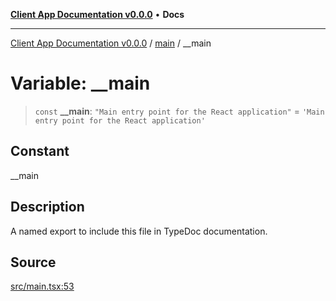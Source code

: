 [**Client App Documentation v0.0.0**](../../README.md) • **Docs**

***

[Client App Documentation v0.0.0](../../README.md) / [main](../README.md) / \_\_main

# Variable: \_\_main

> `const` **\_\_main**: `"Main entry point for the React application"` = `'Main entry point for the React application'`

## Constant

__main

## Description

A named export to include this file in TypeDoc documentation.

## Source

[src/main.tsx:53](https://github.com/jimmykurian/Reactivities/blob/53b13a08b38b7d13db7685da19b0f30adc1de6b5/client-app/src/main.tsx#L53)
